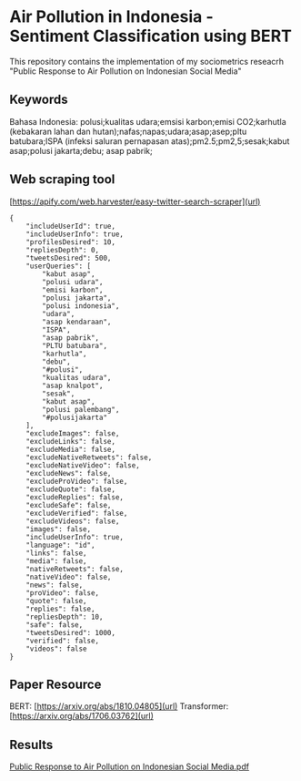 # Air Pollution in Indonesia - Sentiment Classification using BERT
This repository contains the implementation of my sociometrics reseacrh "Public Response to Air Pollution on Indonesian Social Media"

## Keywords
Bahasa Indonesia: polusi;kualitas udara;emsisi karbon;emisi CO2;karhutla (kebakaran lahan dan hutan);nafas;napas;udara;asap;asep;pltu batubara;ISPA (infeksi saluran pernapasan atas);pm2.5;pm2,5;sesak;kabut asap;polusi jakarta;debu; asap pabrik;

## Web scraping tool
[https://apify.com/web.harvester/easy-twitter-search-scraper](url)
```
{
    "includeUserId": true,
    "includeUserInfo": true,
    "profilesDesired": 10,
    "repliesDepth": 0,
    "tweetsDesired": 500,
    "userQueries": [
        "kabut asap",
        "polusi udara",
        "emisi karbon",
        "polusi jakarta",
        "polusi indonesia",
        "udara",
        "asap kendaraan",
        "ISPA",
        "asap pabrik",
        "PLTU batubara",
        "karhutla",
        "debu",
        "#polusi",
        "kualitas udara",
        "asap knalpot",
        "sesak",
        "kabut asap",
        "polusi palembang",
        "#polusijakarta"
    ],
    "excludeImages": false,
    "excludeLinks": false,
    "excludeMedia": false,
    "excludeNativeRetweets": false,
    "excludeNativeVideo": false,
    "excludeNews": false,
    "excludeProVideo": false,
    "excludeQuote": false,
    "excludeReplies": false,
    "excludeSafe": false,
    "excludeVerified": false,
    "excludeVideos": false,
    "images": false,
    "includeUserInfo": true,
    "language": "id",
    "links": false,
    "media": false,
    "nativeRetweets": false,
    "nativeVideo": false,
    "news": false,
    "proVideo": false,
    "quote": false,
    "replies": false,
    "repliesDepth": 10,
    "safe": false,
    "tweetsDesired": 1000,
    "verified": false,
    "videos": false
}
```
## Paper Resource
BERT: [https://arxiv.org/abs/1810.04805](url)
Transformer: [https://arxiv.org/abs/1706.03762](url)

## Results
[Public Response to Air Pollution on Indonesian Social Media.pdf](https://github.com/liasan-r/sentiment-pollution/files/13769893/Public.Response.to.Air.Pollution.on.Indonesian.Social.Media.pdf)


